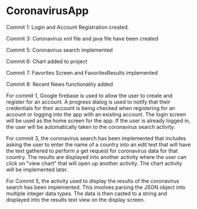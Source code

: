 # CoronavirusApp
Commit 1: Login and Account Registration created.

Commit 3: Coronavirus xml file and java file have been created

Commit 5: Coronavirus search implemented

Commit 6: Chart added to project

Commit 7: Favorites Screen and FavoritesResults implemented

Commit 8: Recent News functionality added

For commit 1, Google firebase is used to allow the user to create and register for an account. A progress dialog is used to notify that their credentials for their account is being checked when registering for an account or logging into the app with an existing account. 
The login screen will be used as the home screen for the app. If the user is already logged in, the user will be automatically taken to the coronavirus search activity.

For commit 3, the coronavirus search has been implemented that includes asking the user to enter the name of a country into an edit text that will have the text gathered to perform a get request for coronavirus data for that country. The results are displayed into another activity where the user can click on "view chart" that will open up another activity. The chart activity will be implemented later. 

For Commit 5, the activity used to display the results of the coronavirus search has been implemented. This involves parsing the JSON object into multiple integer data types. The data is then casted to a string and displayed into the results text view on the display screen.



